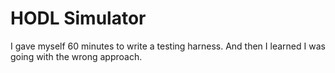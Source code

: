 # HODL Simulator
I gave myself 60 minutes to write a testing harness. And then I learned I was going with the wrong approach.

